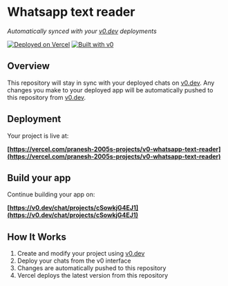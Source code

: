 # Whatsapp text reader

*Automatically synced with your [v0.dev](https://v0.dev) deployments*

[![Deployed on Vercel](https://img.shields.io/badge/Deployed%20on-Vercel-black?style=for-the-badge&logo=vercel)](https://vercel.com/pranesh-2005s-projects/v0-whatsapp-text-reader)
[![Built with v0](https://img.shields.io/badge/Built%20with-v0.dev-black?style=for-the-badge)](https://v0.dev/chat/projects/cSowkjG4EJ1)

## Overview

This repository will stay in sync with your deployed chats on [v0.dev](https://v0.dev).
Any changes you make to your deployed app will be automatically pushed to this repository from [v0.dev](https://v0.dev).

## Deployment

Your project is live at:

**[https://vercel.com/pranesh-2005s-projects/v0-whatsapp-text-reader](https://vercel.com/pranesh-2005s-projects/v0-whatsapp-text-reader)**

## Build your app

Continue building your app on:

**[https://v0.dev/chat/projects/cSowkjG4EJ1](https://v0.dev/chat/projects/cSowkjG4EJ1)**

## How It Works

1. Create and modify your project using [v0.dev](https://v0.dev)
2. Deploy your chats from the v0 interface
3. Changes are automatically pushed to this repository
4. Vercel deploys the latest version from this repository